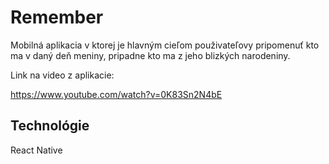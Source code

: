 # Remember

Mobilná aplikacia v ktorej je hlavným cieľom použivateľovy pripomenuť kto ma v daný deň meniny, pripadne kto ma z jeho blizkých narodeniny.

Link na video z aplikacie:

https://www.youtube.com/watch?v=0K83Sn2N4bE

## Technológie 

React Native
